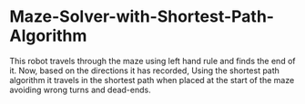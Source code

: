 # Maze-Solver-with-Shortest-Path-Algorithm
This robot travels through the maze using left hand rule and finds the end of it. Now, based on the directions it has recorded, Using the shortest path algorithm it travels in the shortest path when placed at the start of the maze avoiding wrong turns and dead-ends.
